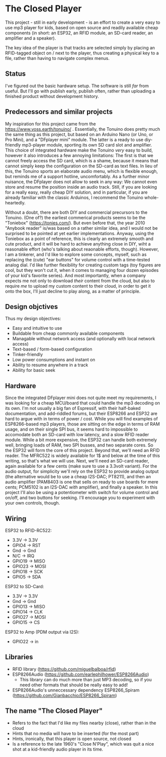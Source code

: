 # The Closed Player

This project - still in early development - is an effort to create a very easy to use mp3 player for kids, based on open source and readily available cheap components (in short: an ESP32, an RFID module, an SD-card reader, an amplifier and a speaker).

The key idea of the player is that tracks are selected simply by placing an RFID-tagged object on / next to the player, thus creating a physical key to a file, rather than having to navigate complex menus.

## Status

I've figured out the basic hardware setup. The software is still *far* from useful. But I'll go with publish early, publish often, rather than uploading a finished product without development history.

## Predecessors and similar projects

My inspiration for this project came from the https://www.voss.earth/tonuino/ . Essentially, the Tonuino does pretty much the same thing as this project, but based on an Arduino Nano (or Uno, or Pro Mini), and a "DFplayer mini" module. The latter is a ready to use diy-friendly mp3-player module, sporting its own SD card slot and amplifier. This choice of integrated hardware make the Tonuino *very* easy to build, however it also introduces a few annoying limitations: The first is that we cannot freely access the SD card, which is a shame, because it means that cannot simply keep the configuration on the SD-card as text files. In lieu of this, the Tonuino sports an elaborate audio menu, which is flexible enough, but reminds me of a support hotline, uncomfortably. As a further minor nuisance, the DFplayer does not allow to seek in any way: We cannot even store and resume the position inside an audio track. Still, if you are looking for a really easy, really cheap DIY solution, and in particular, if you are already familiar with the classic Arduinos, I recommend the Tonuino whole-heartedly.

Without a doubt, there are both DIY and commercial precursors to the Tonuino. (One of?) the earliest commerical products seems to be the "Toniebox" (https://tonies.com/). But even before that, the year 2010 "Anybook reader" is/was based on a rather similar idea, and I would not be surprised to be pointed at yet earlier implementations. Anyway, using the Toniebox as a point of reference, this is clearly an extremely smooth and cute product, and it will be hard to achieve anything close in DIY, wiht a reasonable effort (who's talking about reaonable efforts, though). However, I am a tinkerer, and I'd like to explore some concepts, myself, such as replacing the (cute) "ear buttons" for volume control with a time-tested analog dial. I'd like further flexibility for creating custom tags (toy figures are cool, but they won't cut it, when it comes to managing four dozen episodes of your kid's favorite series). And most importantly, when a company expects me not only to download *their* content from the cloud, but also to require *me* to upload my custom content to their cloud, in order to get it onto the box, I'll just decline to play along, as a matter of principle.

## Design objctives

Thus my design objectives:
- Easy and intuitive to use
- Buildable from cheap commonly available components
- Managable without network access (and optionally with local network access)
- Text-based / form-based configuration
- Tinker-friendly
- Low power consumptions and instant on
- Ability to resume anywhere in a track
- Ability for basic seek

## Hardware

Since the integrated DFplayer mini does not quite meet my requirements, I was looking for a cheap MCU/board that could handle the mp3 decoding on its own. I'm not usually a big fan of Espressif, with their half-baked documentation, and add-riddled forums, but their ESP8266 and ESP32 are hard to argue with in terms of power / cost. While you will find examples of ESP8266-based mp3 players, those are sitting on the edge in terms of RAM usage, and on their single SPI bus, it seems hard to impossible to accomodate both an SD-card with low latency, and a slow RFID reader module. While a bit more expensive, the ESP32 can handle both extremely well, bringing loads of RAM, two SPI busses, and two separate cores. So the ESP32 will form the core of this project. Beyond that, we'll need an RFID reader. The MFRC522 is widely available for 1$ and below at the time of this writing, so that's what we will use. Next, we'll need an SD-card reader, again available for a few cents (make sure to use a 3.3volt variant). For the audio output, for simplicity we'll rely on the ESP32 to provide analog output (the alternative would be to use a cheap I2S-DAC; PT8211), and then an audio amplifier (PAM8403 is one that sells on ready to use boards for mere cents; PCM5102 is an I2S-DAC *with* amplifier), and finally a speaker. In this project I'll also be using a potentiometer with switch for volume control and on/off, and two buttons for seeking. I'll encourage you to experiment with your own controls, though.

## Wiring

ESP32 to RFID-RC522:
- 3.3V -> 3.3V
- GPIO4 -> RST
- Gnd -> Gnd
- N/C -> IRQ
- GPIO19 -> MISO
- GPIO23 -> MOSI
- GPIO18 -> SCK
- GPIO5 -> SDA

ESP32 to SD-Card:
- 3.3V -> 3.3V
- Gnd -> Gnd
- GPIO13 -> MISO
- GPIO14 -> CLK
- GPIO27 -> MOSI
- GPIO15 -> CS

ESP32 to Amp (PDM output via I2S):
- GPIO22 -> in

## Libraries

- RFID library (https://github.com/miguelbalboa/rfid)
- ESP8266Audio (https://github.com/earlephilhower/ESP8266Audio)
  - This library can do much more than just MP3 decoding, so if you need other formats that should be really easy to add!
- ESP8266Audio's unneccessary dependency ESP8266_Spiram (https://github.com/Gianbacchio/ESP8266_Spiram)


## The name "The Closed Player"

- Refers to the fact that I'd like my files nearby (close), rather than in the cloud
- Hints that no media will have to be inserted (for the most part)
- Hints, ironically, that this player is open source, not closed
- Is a reference to the late 1960's "Close N'Play", which was quit a nice shot at a kid-friendly audio player in its time.

